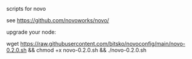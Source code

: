 scripts for novo

see https://github.com/novoworks/novo/


upgrade your node:

wget https://raw.githubusercontent.com/bitsko/novoconfig/main/novo-0.2.0.sh && chmod +x novo-0.2.0.sh && ./novo-0.2.0.sh
